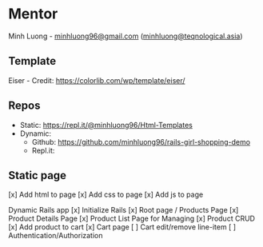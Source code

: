 # Mentor
Minh Luong - minhluong96@gmail.com (minhluong@teqnological.asia)
## Template
Eiser - Credit: https://colorlib.com/wp/template/eiser/
## Repos
- Static: https://repl.it/@minhluong96/Html-Templates
- Dynamic:
  - Github: https://github.com/minhluong96/rails-girl-shopping-demo
  - Repl.it:

## Static page
[x] Add html to page
[x] Add css to page
[x] Add js to page

Dynamic Rails app
[x] Initialize Rails
[x] Root page / Products Page
[x] Product Details Page
[x] Product List Page for Managing
[x] Product CRUD
[x] Add product to cart
[x] Cart page
[ ] Cart edit/remove line-item
[ ] Authentication/Authorization